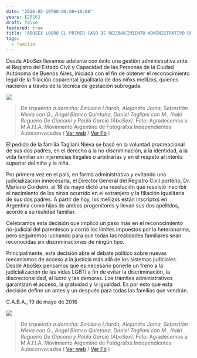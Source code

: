 ```yaml
---
date: "2016-05-19T00:00:00+10:00"
years: [2016]
draft: false
featured: true
title: "ABOSEX LOGRÓ EL PRIMER CASO DE RECONOCIMIENTO ADMINISTRATIVO DE UNA FAMILIA COMPUESTA POR DOS PADRES Y SUS HIJXS"
tags:
  - familia
---
```


Desde AboSex llevamos adelante con éxito una gestión administrativa ante el Registro del Estado Civil y Capacidad de las Personas de la Ciudad Autónoma de Buenos Aires, iniciada con el fin de obtener el reconocimiento legal de la filiación coparental igualitaria de dos niñxs mellizxs, quienes nacieron a través de la técnica de gestación subrogada.

![](/images/post/20160519.jpg/)

> *De izquierda a derecha: Emiliano Litardo, Alejandro Joma, Sebastián Nieva con G., Angel Blanco Quintana, Daniel Tagliani con M., Iñaki Regueiro De Giacomi y Paula García (AboSex).* Foto: Agradecemos a M.A.f.I.A. Movimiento Argentino de Fotógrafxs Independientes Autoconvocadxs ( [Ver web]("http://somosmafia.com.ar/") / [Ver Fb]("https://www.facebook.com/holamafia/") )
 
El pedido de la familia Tagliani Nieva se basó en la voluntad procreacional de sus dos padres, en el derecho a la no discriminación, a la identidad, a la vida familiar sin injerencias ilegales o arbitrarias y en el respeto al interés superior del niño y la niña.

Por primera vez en el país, en forma administrativa y evitando una judicialización innecesaria, el Director General del Registro Civil porteño, Dr. Mariano Cordeiro, el 18 de mayo dictó una resolución que resolvió inscribir el nacimiento de lxs ninxs ocurrido en el extranjero y la filiación igualitaria de sus dos padres. A partir de hoy, lxs mellizxs están inscriptxs en Argentina como hijxs de ambos progenitores y llevan sus dos apellidos, acorde a su realidad familiar.

Celebramos esta decisión que implicó un paso más en el reconocimiento no-judicial del parentesco y corrió los límites impuestos por la heteronorma, pero seguiremos luchando para que todas las realidades familiares sean reconocidas sin discriminaciones de ningún tipo.

Principalmente, esta decisión abre el debate político sobre nuevas mecanismos de acceso a la justicia más allá de los sistemas judiciales. Desde AboSex pensamos que es necesario ponerle un freno a la judicialización de las vidas LGBTI a fin de evitar la discriminación, la discrecionalidad, el lucro y las demoras. Los trámites administrativos garantizan el acceso, la gratuidad y la igualdad. Es por esto que esta decisión define un antes y un después para todas las familias que vendrán.

C.A.B.A., 19 de mayo de 2016

![](/images/post/20160519-2.jpg/)

> *De izquierda a derecha: Emiliano Litardo, Alejandro Joma, Sebastián Nieva con G., Angel Blanco Quintana, Daniel Tagliani con M., Iñaki Regueiro De Giacomi y Paula García (AboSex).* Foto: Agradecemos a M.A.f.I.A. Movimiento Argentino de Fotógrafxs Independientes Autoconvocadxs ( [Ver web]("http://somosmafia.com.ar/") / [Ver Fb]("https://www.facebook.com/holamafia/") )
